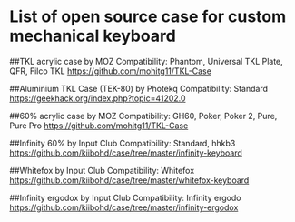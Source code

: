 # List of open source case for custom mechanical keyboard


##TKL acrylic case by MOZ
Compatibility: Phantom, Universal TKL Plate, QFR, Filco TKL 
https://github.com/mohitg11/TKL-Case


##Aluminium TKL Case (TEK-80) by Photekq
Compatibility: Standard
https://geekhack.org/index.php?topic=41202.0


##60% acrylic case by MOZ
Compatibility: GH60, Poker, Poker 2, Pure, Pure Pro 
https://github.com/mohitg11/TKL-Case


##Infinity 60% by Input Club
Compatibility: Standard, hhkb3
https://github.com/kiibohd/case/tree/master/infinity-keyboard


##Whitefox by Input Club
Compatibility: Whitefox
https://github.com/kiibohd/case/tree/master/whitefox-keyboard


##Infinity ergodox by Input Club
Compatibility: Infinity ergodo
https://github.com/kiibohd/case/tree/master/infinity-ergodox
